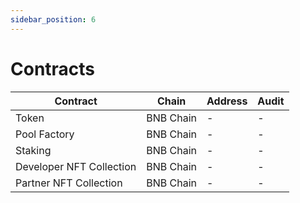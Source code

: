 ```yaml
---
sidebar_position: 6
---
```


# Contracts

| Contract | Chain | Address | Audit |
|----------|-------|---------|-------|
| Token | BNB Chain | - | - |
| Pool Factory | BNB Chain | - | - |
| Staking | BNB Chain | - | - |
| Developer NFT Collection | BNB Chain | - | - |
| Partner NFT Collection | BNB Chain | - | - |